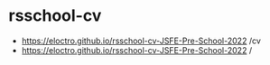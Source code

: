 # rsschool-cv

* https://eloctro.github.io/rsschool-cv-JSFE-Pre-School-2022
/cv
* https://eloctro.github.io/rsschool-cv-JSFE-Pre-School-2022
/
